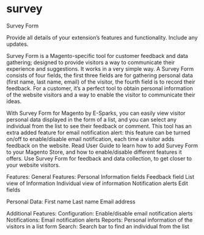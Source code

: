 # survey
Survey Form 

Provide all details of your extension’s features and functionality. Include any updates.

Survey Form is a Magento-specific tool for customer feedback and data gathering; designed to provide visitors a way to communicate their experience and suggestions. It works in a very simple way. A Survey Form consists of four fields, the first three fields are for gathering personal data (first name, last name, email) of the visitor, the fourth field is to record their feedback. For a customer, it’s a perfect tool to obtain personal information of the website visitors and a way to enable the visitor to communicate their ideas.

With Survey Form for Magento by E-Sparks, you can easily view visitor personal data displayed in the form of a list, and you can select any individual from the list to see their feedback or comment. This tool has an extra added feature for email notification alert: this feature can be turned on/off to enable/disable email notification, each time a visitor adds feedback on the website. Read User Guide to learn how to add Survey Form to your Magento Store, and how to enable/disable different features it offers. Use Survey Form for feedback and data collection, to get closer to your website visitors.

 

Features:
General Features:
Personal Information fields
Feedback field
List view of Information
Individual view of information
Notification alerts
Edit fields
 

Personal Data:
First name
Last name
Email address 
 

Additional Features:
Configuration: Enable/disable email notification alerts
Notifications: Email notification alerts
Reports: Personal information of the visitors in a list form
Search: Search bar to find an individual from the list
